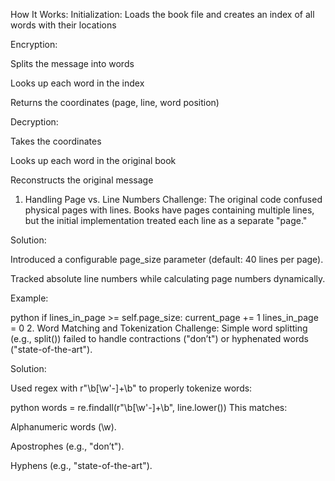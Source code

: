 How It Works:
Initialization: Loads the book file and creates an index of all words with their locations

Encryption:

Splits the message into words

Looks up each word in the index

Returns the coordinates (page, line, word position)

Decryption:

Takes the coordinates

Looks up each word in the original book

Reconstructs the original message

1. Handling Page vs. Line Numbers
Challenge:
The original code confused physical pages with lines. Books have pages containing multiple lines, but the initial implementation treated each line as a separate "page."

Solution:

Introduced a configurable page_size parameter (default: 40 lines per page).

Tracked absolute line numbers while calculating page numbers dynamically.

Example:

python
if lines_in_page >= self.page_size:
    current_page += 1
    lines_in_page = 0
2. Word Matching and Tokenization
Challenge:
Simple word splitting (e.g., split()) failed to handle contractions ("don’t") or hyphenated words ("state-of-the-art").

Solution:

Used regex with r"\b[\w'-]+\b" to properly tokenize words:

python
words = re.findall(r"\b[\w'-]+\b", line.lower())
This matches:

Alphanumeric words (\w).

Apostrophes (e.g., "don’t").

Hyphens (e.g., "state-of-the-art").